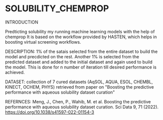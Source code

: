 # SOLUBILITY_CHEMPROP
INTRODUCTION

Predticting solubility my running machine learning models with the help of chemprop
It is based on the workflow provided by HASTEN, which helps in boosting virtual screening workflows. 

DESCRIPTION:
1% of the satais selected from the entire dataset to build the model and precdicted on the rest. Another 1% is selected from the predicted dataset and added to the initial dataset and again used to build the model. This is done for n number of iteration till desired performance is achieved. 

DATASET: collection of 7 cured datasets (AqSOL, AQUA, ESOL, CHEMBL, KINECT, OCHEM, PHYS) retrieved from paper on "Boosting the predictive performance with aqueous solubility dataset curation"


REFERNCES: 
 Meng, J., Chen, P., Wahib, M. et al. Boosting the predictive performance with aqueous solubility dataset curation. Sci Data 9, 71 (2022). https://doi.org/10.1038/s41597-022-01154-3
